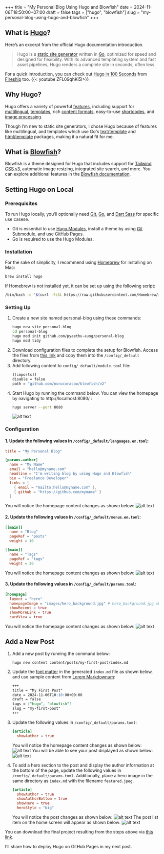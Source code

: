 +++
title = "My Personal Blog Using Hugo and Blowfish"
date = 2024-11-06T18:50:00+07:00
draft = false
tags = ["hugo", "blowfish"]
slug = "my-personal-blog-using-hugo-and-blowfish"
+++

## What is [Hugo](https://gohugo.io/)?
Here’s an excerpt from the official Hugo documentation introduction.
> Hugo is a [static site generator](https://en.wikipedia.org/wiki/Static_site_generator) written in [Go](https://go.dev/), optimized for speed and designed for flexibility. With its advanced templating system and fast asset pipelines, Hugo renders a complete site in seconds, often less.

For a quick introduction, you can check out [Hugo in 100 Seconds](https://www.youtube.com/watch?v=0RKpf3rK57I) from [Fireship](https://www.youtube.com/@Fireship) too.
{{< youtube ZFL09qhKi5I>}}

## Why Hugo?
Hugo offers a variety of powerful [features](https://gohugo.io/about/features/), including support for [multilingual](https://gohugo.io/content-management/multilingual/), [templates](https://gohugo.io/templates/introduction/), rich [content formats](https://gohugo.io/content-management/formats/), easy-to-use [shortcodes](https://gohugo.io/content-management/shortcodes/), and [image processing](https://gohugo.io/content-management/image-processing/).

Though I’m new to static site generators, I chose Hugo because of features like multilingual, and templates which use Go's [text/template](https://pkg.go.dev/text/template) and [html/template](https://pkg.go.dev/html/template) packages, making it a natural fit for me.

## What is [Blowfish](https://blowfish.page/)?
Blowfish is a theme designed for Hugo that includes support for [Tailwind CSS v3](https://tailwindcss.com/blog/tailwindcss-v3), automatic image resizing, integrated site search, and more. You can explore additional features in the [Blowfish documentation](https://blowfish.page/docs/welcome/).

## Setting Hugo on Local
### Prerequisites
To run Hugo locally, you’ll optionally need [Git](https://git-scm.com/book/en/v2/Getting-Started-Installing-Git), [Go](https://go.dev/doc/install), and [Dart Sass](https://gohugo.io/hugo-pipes/transpile-sass-to-css/#dart-sass) for specific use casese.
- Git is essential to use [Hugo Modules](https://gohugo.io/hugo-modules/), install a theme by using [Git Submodule](https://git-scm.com/book/en/v2/Git-Tools-Submodules), and use [GitHub Pages](https://pages.github.com/).
- Go is required to use the Hugo Modules.

### Installation
For the sake of simplicity, I recommend using [Homebrew](https://brew.sh/) for installing on Mac:
```bash
brew install hugo
```
If Homebrew is not installed yet, it can be set up using the following script:
```bash
/bin/bash -c "$(curl -fsSL https://raw.githubusercontent.com/Homebrew/install/HEAD/install.sh)"
```

### Setting Up
1. Create a new site named personal-blog using these commands:
    ```bash
    hugo new site personal-blog
    cd personal-blog
    hugo mod init github.com/pyaethu-aung/personal-blog
    hugo mod tidy
    ```
2. Download configuration files to complete the setup for Blowfish. Access the files from [this link](https://minhaskamal.github.io/DownGit/#/home?url=https://github.com/nunocoracao/blowfish/tree/main/config/_default) and copy them into the `/config/_default` directory.
3. Add following content to `config/_default/module.toml` file:
    ```bash
    [[imports]]
    disable = false
    path = "github.com/nunocoracao/blowfish/v2"
    ```
4. Start Hugo by running the command below. You can view the homepage by navigating to http://localhost:8080/ :
    ```bash
    hugo server --port 8080
    ```
    ![alt text](images/screenshots/001.png "Home page after initial set up")


### Configuration
#### 1. Update the following values in `/config/_default/languages.en.toml`:
```toml
title = "My Personal Blog"

[params.author]
  name = "My Name"
  email = "hello@myname.com"
  headline = "I'm writing blog by using Hugo and Blowfish"
  bio = "Freelance Developer"
  links = [
    { email = "mailto:hello@myname.com" },
    { github = "https://github.com/myname" }
  ]
```
You will notice the homepage content changes as shown below:
![alt text](images/screenshots/002.png "Home page after changing `languages.en.toml`")

#### 2. Update the following values in `/config/_default/menus.en.toml`:
```toml
[[main]]
  name = "Blog"
  pageRef = "posts"
  weight = 10

[[main]]
  name = "Tags"
  pageRef = "tags"
  weight = 30
```
You will notice the homepage content changes as shown below:
![alt text](images/screenshots/003.png "Home page after changing `menus.en.toml`")

#### 3. Update the following values in `/config/_default/params.toml`:
```toml
[homepage]
  layout = "hero"
  homepageImage = "images/hero_background.jpg" # hero_background.jpg should be in "/assets/images/"
  showRecent = true
  showMoreLink = true
  cardView = true
```
You will notice the homepage content changes as shown below:
![alt text](images/screenshots/004.png "Home page after changing `params.toml`")

## Add a New Post
1. Add a new post by running the command below:
    ```shell
    hugo new content content/posts/my-first-post/index.md
    ```

2. Update the [font matter](https://gohugo.io/content-management/front-matter/) in the generated `index.md` file as shown below, and use sample content from [Lorem Markdownum](https://jaspervdj.be/lorem-markdownum/):
    ```md
    +++
    title = "My First Post"
    date = 2024-11-06T10:10:00+00:00
    draft = false
    tags = ["hugo", "blowfish"]
    slug = "my-first-post"
    +++
    ```

3. Update the following values in `/config/_default/params.toml`:
    ```toml
    [article]
      showAuthor = true
    ```
    You will notice the homepage content changes as shown below:
    ![alt text](images/screenshots/005.png "Home page after adding a new post")
    You will be able to see your post displayed as shown below:
    ![alt text](images/screenshots/006.png "New post")

4. To add a hero section to the post and display the author information at the bottom of the page, update the following values in `/config/_default/params.toml`. Additionally, place a hero image in the same directory as `index.md` with the filename `featured.jpeg`.
    ```toml
    [article]
      showAuthor = true
      showAuthorBottom = true
      showHero = true
      heroStyle = "big"
    ```
    You will notice the post changes as shown below:
    ![alt text](images/screenshots/007.png "New post with hero image")
    The post list item on the home screen will appear as shown below:
    ![alt text](images/screenshots/008.png "Home list item with hero image")

You can download the final project resulting from the steps above via [this link](https://pyaethu-aung.github.io/personal-blog/files/personal-blog.zip).

I’ll share how to deploy Hugo on GitHub Pages in my next post.